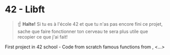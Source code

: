 # 42 - Libft

> :point_up: **Halte!** Si tu es à l'école 42 et que tu n'as pas encore fini ce projet, sache que faire fonctionner ton cerveau te sera plus utile que recopier ce que j'ai fait!

First project in 42 school - Code from scratch famous functions from <stdlib>, <...>
